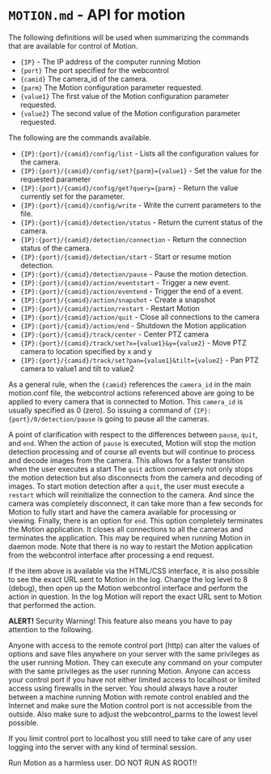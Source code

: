 # `MOTION.md` - API for motion

The following definitions will be used when summarizing the commands that are available for control of Motion.

+ `{IP}` - The IP address of the computer running Motion
+ `{port}` The port specified for the webcontrol
+ `{camid}` The camera_id of the camera.
+ `{parm}` The Motion configuration parameter requested.
+ `{value1}` The first value of the Motion configuration parameter requested.
+ `{value2}` The second value of the Motion configuration parameter requested.

The following are the commands available.

+ `{IP}:{port}/{camid}/config/list` - Lists all the configuration values for the camera.
+ `{IP}:{port}/{camid}/config/set?{parm}={value1}` - Set the value for the requested parameter
+ `{IP}:{port}/{camid}/config/get?query={parm}` - Return the value currently set for the parameter.
+ `{IP}:{port}/{camid}/config/write` - Write the current parameters to the file.
+ `{IP}:{port}/{camid}/detection/status` - Return the current status of the camera.
+ `{IP}:{port}/{camid}/detection/connection` - Return the connection status of the camera.
+ `{IP}:{port}/{camid}/detection/start` - Start or resume motion detection.
+ `{IP}:{port}/{camid}/detection/pause` - Pause the motion detection.
+ `{IP}:{port}/{camid}/action/eventstart` - Trigger a new event.
+ `{IP}:{port}/{camid}/action/eventend` - Trigger the end of a event.
+ `{IP}:{port}/{camid}/action/snapshot` - Create a snapshot
+ `{IP}:{port}/{camid}/action/restart` - Restart Motion
+ `{IP}:{port}/{camid}/action/quit` - Close all connections to the camera
+ `{IP}:{port}/{camid}/action/end` - Shutdown the Motion application
+ `{IP}:{port}/{camid}/track/center` - Center PTZ camera
+ `{IP}:{port}/{camid}/track/set?x={value1}&y={value2}` - Move PTZ camera to location specified by x and y
+ `{IP}:{port}/{camid}/track/set?pan={value1}&tilt={value2}` - Pan PTZ camera to value1 and tilt to value2

As a general rule, when the `{camid}` references the `camera_id` in
the main motion.conf file, the webcontrol actions referenced above
are going to be applied to every camera that is connected to Motion.
This `camera_id` is usually specified as 0 (zero).  So issuing a command
of `{IP}:{port}/0/detection/pause` is going to pause all the
cameras.

A point of clarification with respect to the differences between
`pause`, `quit`, and `end`. When the action of `pause` is executed, Motion
will stop the motion detection processing and of course all events
but will continue to process and decode images from the camera.
This allows for a faster transition when the user executes a start
The `quit` action conversely not only stops the motion detection but
also disconnects from the camera and decoding of images. To start
motion detection after a `quit`, the user must execute a `restart` which
will reinitialize the connection to the camera. And since the camera
was completely disconnect, it can take more than a few seconds for
Motion to fully start and have the camera available for processing
or viewing. Finally, there is an option for `end`. This option
completely terminates the Motion application. It closes all connections
to all the cameras and terminates the application. This may be
required when running Motion in daemon mode. Note that there is no
way to restart the Motion application from the webcontrol interface
after processing a end request.

If the item above is available via the HTML/CSS interface, it is
also possible to see the exact URL sent to Motion in the log. Change
the log level to 8 (debug), then open up the Motion webcontrol
interface and perform the action in question. In the log Motion
will report the exact URL sent to Motion that performed the action.

**ALERT!** Security Warning! This feature also means you have to pay attention to the following.

Anyone with access to the remote control port (http) can alter the
values of options and save files anywhere on your server with the
same privileges as the user running Motion. They can execute any
command on your computer with the same privileges as the user running
Motion. Anyone can access your control port if you have not either
limited access to localhost or limited access using firewalls in
the server. You should always have a router between a machine running
Motion with remote control enabled and the Internet and make sure
the Motion control port is not accessible from the outside. Also
make sure to adjust the webcontrol_parms to the lowest level possible.

If you limit control port to localhost you still need to take care of any user logging into the server with any kind of terminal session.

Run Motion as a harmless user. DO NOT RUN AS ROOT!!
